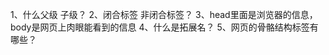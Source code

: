 <html>

  <head>  
    <title></title>
  </head>

  <body>

  </body>
</html>

1、什么父级  子级？
2、闭合标签  非闭合标签？
3、head里面是浏览器的信息， body是网页上肉眼能看到的信息
4、什么是拓展名？
5、网页的骨骼结构标签有哪些？
